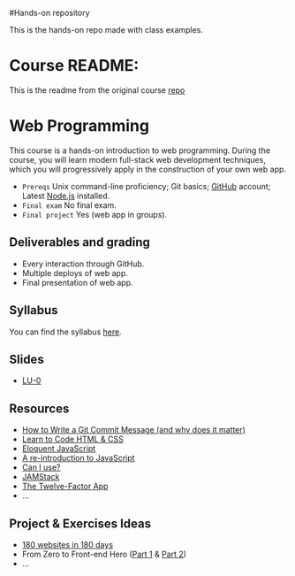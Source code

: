 #Hands-on repository

This is the hands-on repo made with class examples.

# Course README:

This is the readme from the original course [repo](https://github.com/ucudal-wp/web-programming)

# Web Programming

This course is a hands-on introduction to web programming. During the course,
you will learn modern full-stack web development techniques, which you will
progressively apply in the construction of your own web app.

- `Prereqs` Unix command-line proficiency; Git basics;
  [GitHub](https://github.com) account; Latest [Node.js](https://nodejs.org)
  installed.
- `Final exam` No final exam.
- `Final project` Yes (web app in groups).

## Deliverables and grading

- Every interaction through GitHub.
- Multiple deploys of web app.
- Final presentation of web app.

## Syllabus

You can find the syllabus [here](./SYLLABUS.md).

## Slides

- [LU-0](slides/ucudal-wp-lu0.pdf)

## Resources

- [How to Write a Git Commit Message (and why does it matter)](https://chris.beams.io/posts/git-commit)
- [Learn to Code HTML & CSS](https://learn.shayhowe.com/html-css)
- [Eloquent JavaScript](https://eloquentjavascript.net)
- [A re-introduction to JavaScript](https://developer.mozilla.org/en-US/docs/Web/JavaScript/A_re-introduction_to_JavaScript)
- [Can I use?](https://caniuse.com)
- [JAMStack](https://jamstack.org)
- [The Twelve-Factor App](https://12factor.net)
- ...

## Project & Exercises Ideas

- [180 websites in 180 days](https://jenniferdewalt.com)
- From Zero to Front-end Hero
  ([Part 1](https://medium.freecodecamp.org/from-zero-to-front-end-hero-part-1-7d4f7f0bff02)
  &
  [Part 2](https://medium.freecodecamp.org/from-zero-to-front-end-hero-part-2-adfa4824da9b))
- ...